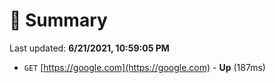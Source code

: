 # 📖 Summary
Last updated: **6/21/2021, 10:59:05 PM**

- `GET` [https://google.com](https://google.com) - **Up** (187ms)
